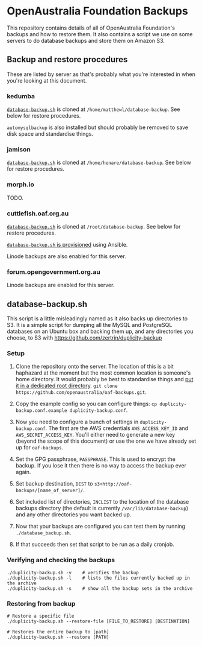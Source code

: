 # OpenAustralia Foundation Backups

This repository contains details of all of OpenAustralia Foundation's backups and how to restore them. It also contains a script we use on some servers to do database backups and store them on Amazon S3.

## Backup and restore procedures

These are listed by server as that's probably what you're interested in when you're looking at this document.

### kedumba

[`database-backup.sh`](#database-backupsh) is cloned at `/home/matthewl/database-backup`. See below for restore procedures.

`automysqlbackup` is also installed but should probably be removed to save disk space and standardise things.

### jamison

[`database-backup.sh`](#database-backupsh) is cloned at `/home/henare/database-backup`. See below for restore procedures.

### morph.io

TODO.

### cuttlefish.oaf.org.au

[`database-backup.sh`](#database-backupsh) is cloned at `/root/database-backup`. See below for restore procedures.

[`database-backup.sh` is provisioned](https://github.com/openaustralia/cuttlefish/blob/master/provisioning/roles/backup/tasks/main.yml) using Ansible.

Linode backups are also enabled for this server.

### forum.opengovernment.org.au

Linode backups are enabled for this server.

## database-backup.sh

This script is a little misleadingly named as it also backs up directories to S3. It is a simple script for dumping all the MySQL and PostgreSQL databases on an Ubuntu box and backing them up, and any directories you choose, to S3 with https://github.com/zertrin/duplicity-backup

### Setup

1. Clone the repository onto the server. The location of this is a bit haphazard at the moment but the most common location is someone's home directory. It would probably be best to standardise things and [put it in a dedicated root directory](https://github.com/openaustralia/oaf-backups/issues/4). `git clone https://github.com/openaustralia/oaf-backups.git`.

2. Copy the example config so you can configure things:
`cp duplicity-backup.conf.example duplicity-backup.conf`.

3. Now you need to configure a bunch of settings in `duplicity-backup.conf`. The first are the AWS credentials `AWS_ACCESS_KEY_ID` and `AWS_SECRET_ACCESS_KEY`. You'll either need to generate a new key (beyond the scope of this document) or use the one we have already set up for `oaf-backups`.

4. Set the GPG passphrase, `PASSPHRASE`. This is used to encrypt the backup. If you lose it then there is no way to access the backup ever again.

5. Set backup destination, `DEST` to `s3+http://oaf-backups/[name_of_server]/`.

6. Set included list of directories, `INCLIST` to the location of the database backups directory (the default is currently `/var/lib/database-backup`) and any other directories you want backed up.

7. Now that your backups are configured you can test them by running `./database_backup.sh`.

8. If that succeeds then set that script to be run as a daily cronjob.

### Verifying and checking the backups

```
./duplicity-backup.sh -v    # verifies the backup
./duplicity-backup.sh -l    # lists the files currently backed up in the archive
./duplicity-backup.sh -s    # show all the backup sets in the archive
```

### Restoring from backup

```
# Restore a specific file
./duplicity-backup.sh --restore-file [FILE_TO_RESTORE] [DESTINATION]

# Restores the entire backup to [path]
./duplicity-backup.sh --restore [PATH]
```
